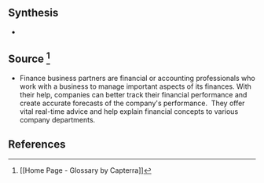 ## Synthesis
- 
## Source [^1]
- Finance business partners are financial or accounting professionals who work with a business to manage important aspects of its finances. With their help, companies can better track their financial performance and create accurate forecasts of the company's performance.  They offer vital real-time advice and help explain financial concepts to various company departments.
## References

[^1]: [[Home Page - Glossary by Capterra]]